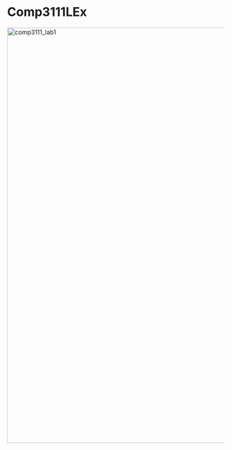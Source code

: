 # Comp3111LEx

<img width="960" alt="comp3111_lab1" src="https://github.com/kriffendy/Comp3111LEx/assets/113283833/39d0069f-ad8d-4ad2-8672-32e1abafe907">
